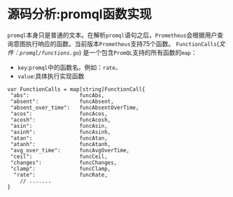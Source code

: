 # 源码分析:promql函数实现

`promql`本身只是普通的文本。在解析`promql`语句之后，`Prometheus`会根据用户查询意图执行响应的函数。当前版本`Prometheus`支持75个函数。
`FunctionCalls`(*文件：`promql/functions.go`*) 是一个包含`PromQL`支持的所有函数的`map`：

- `key`:`promql`中的函数名。例如：`rate`、
- `value`:具体执行实现函数

```
var FunctionCalls = map[string]FunctionCall{
 "abs":                funcAbs,
 "absent":             funcAbsent,
 "absent_over_time":   funcAbsentOverTime,
 "acos":               funcAcos,
 "acosh":              funcAcosh,
 "asin":               funcAsin,
 "asinh":              funcAsinh,
 "atan":               funcAtan,
 "atanh":              funcAtanh,
 "avg_over_time":      funcAvgOverTime,
 "ceil":               funcCeil,
 "changes":            funcChanges,
 "clamp":              funcClamp,
  "rate":              funcRate,
    // .......
}
```